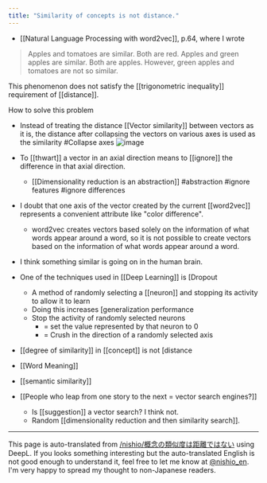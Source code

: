```yaml
---
title: "Similarity of concepts is not distance."
---
```


- [[Natural Language Processing with word2vec]], p.64, where I wrote
> Apples and tomatoes are similar. Both are red. Apples and green apples are similar. Both are apples. However, green apples and tomatoes are not so similar.

This phenomenon does not satisfy the [[trigonometric inequality]] requirement of [[distance]].

How to solve this problem
- Instead of treating the distance [[Vector similarity]] between vectors as it is, the distance after collapsing the vectors on various axes is used as the similarity #Collapse axes
![image](https://gyazo.com/6f605fd9a0082f691b3b93c575ccd69e/thumb/1000)

- To [[thwart]] a vector in an axial direction means to [[ignore]] the difference in that axial direction.
    - [[Dimensionality reduction is an abstraction]] #abstraction #ignore features #ignore differences
- I doubt that one axis of the vector created by the current [[word2vec]] represents a convenient attribute like "color difference".
    - word2vec creates vectors based solely on the information of what words appear around a word, so it is not possible to create vectors based on the information of what words appear around a word.
- I think something similar is going on in the human brain.
- One of the techniques used in [[Deep Learning]] is [Dropout
    - A method of randomly selecting a [[neuron]] and stopping its activity to allow it to learn
    - Doing this increases [generalization performance
    - Stop the activity of randomly selected neurons
        - = set the value represented by that neuron to 0
        - = Crush in the direction of a randomly selected axis

- [[degree of similarity]] in [[concept]] is not [distance
- [[Word Meaning]]
- [[semantic similarity]]

- [[People who leap from one story to the next = vector search engines?]]
    - Is [[suggestion]] a vector search? I think not.
    - Random [[dimensionality reduction and then similarity search]].
---
This page is auto-translated from [/nishio/概念の類似度は距離ではない](https://scrapbox.io/nishio/概念の類似度は距離ではない) using DeepL. If you looks something interesting but the auto-translated English is not good enough to understand it, feel free to let me know at [@nishio_en](https://twitter.com/nishio_en). I'm very happy to spread my thought to non-Japanese readers.